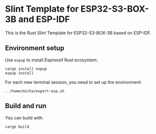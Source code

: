 # Slint Template for ESP32-S3-BOX-3B and ESP-IDF

This is the Rust Slint Template for ESP32-S3-BOX-3B based on ESP-IDF.

## Environment setup

Use `espup` to install Espressif Rust ecosystem: 

```shell
cargo install espup
espup install
```

For each new terminal session, you need to set up the environment:

```shell
. /home/micha/export-esp.sh
```

## Build and run

You can build with:

```
cargo build
```